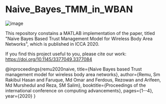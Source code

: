 # Naive_Bayes_TMM_in_WBAN

![image](https://user-images.githubusercontent.com/68147248/220020606-881be42e-20eb-47be-873a-a2111609fdad.png)


This repository constains a MATLAB implementation of the paper, titled "Naive Bayes Based Trust Management Model for Wireless Body Area Networks", which is published in ICCA 2020.

If you find this project useful to you, please cite our work: https://doi.org/10.1145/3377049.3377084




@inproceedings{remu2020naive,
  title={Naive Bayes based Trust management model for wireless body area networks},
  author={Remu, Sm Rakibul Hasan and Faruque, Md Omar and Ferdous, Rezowan and Arifeen, Md Murshedul and Reza, SM Salim},
  booktitle={Proceedings of the international conference on computing advancements},
  pages={1--4},
  year={2020}
}

